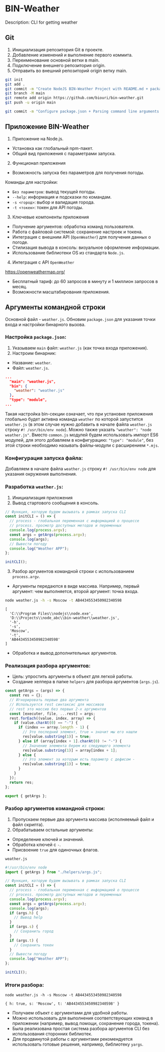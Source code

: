 # BIN-Weather

Description: CLI for getting weather

## Git

1. Инициализация репозитория Git в проекте.
2. Добавление изменений и выполнение первого коммита.
3. Переименование основной ветки в main.
4. Подключение внешнего репозитория origin.
5. Отправить во внешний репозиторий origin ветку main.

```bash
git init
git add .
git commit -m "Create NodeJS BIN-Weather Project with README.md + package.json"
git branch -M main
git remote add origin https://github.com/biouri/bin-weather.git
git push -u origin main
```

```bash
git commit -m "Configure package.json + Parsing command line arguments: args.js"
```

## Приложение BIN-Weather

1. Приложение на Node.js.

- Установка как глобальный npm-пакет.
- Общий вид приложения с параметрами запуска.

2. Функционал приложения

- Возможность запуска без параметров для получения погоды.

Команды для настройки:

- `Без параметров`: вывод текущей погоды.
- `--help`: информация и подсказки по командам.
- `-s <город>`: выбор и валидация города.
- `-t <токен>`: токен для API погоды.

3. Ключевые компоненты приложения

- Получение аргументов: обработка команд пользователя.
- Работа с файловой системой: сохранение настроек и токена.
- Интеграция с внешним API (`OpenWeather`) для получения данных о погоде.
- Стилизация вывода в консоль: визуальное оформление информации.
- Использование библиотеки OS из стандарта `Node.js`.

4. Интеграция с API `OpenWeather`

https://openweathermap.org/

- Бесплатный тариф: до 60 запросов в минуту и 1 миллион запросов в месяц.
- Возможности масштабирования приложения.

## Аргументы командной строки

Основной файл - `weather.js`.
Обновим `package.json` для указания точки входа и настройки бинарного вызова.

### Настройка `package.json`:

1. Указываем `main` файл: `weather.js` (как точка входа приложения).
2. Настроим бинарник:

- Название: `weather`.
- Файл: `weather.js`.

```json
...
  "main": "weather.js",
  "bin": {
    "weather": "weather.js"
  },
  "type": "module",
...
```

Такая настройка bin-секции означает, что при установке приложения глобально будет активна команда `weather` по которой запустится `weather.js` (в этом случае нужно добавить в начале файла `weather.js` строку `#! /usr/bin/env node`). Можно также указать `"weather": "node weather.js"`. Вместо `common.js` модулей будем использовать импорт ES6 модулей, для этого добавляем в конфигурацию: `"type": "module"`, без этой строки необходимо называть файлы-модули с расширением `*.mjs`.

### Конфигурация запуска файла:

Добавляем в начале файла `weather.js` строку `#! /usr/bin/env node` для указания окружения выполнения.

### Разработка `weather.js`:

1. Инициализация приложения
2. Вывод стартового сообщения в консоль.

```javascript
// Функция, которую будем вызывать в рамках запуска CLI
const initCLI = () => {
  // process - глобальная переменная с информацией о процессе
  // process. просмотр доступных методов и переменных
  console.log(process.argv);
  const args = getArgs(process.argv);
  console.log(args);
  // Вывести погоду
  console.log("Weather APP");
};

initCLI();
```

3. Разбор аргументов командной строки с использованием `process.argv`.

- Аргументы передаются в виде массива.
  Например, первый аргумент: чем выполняется, второй аргумент: точка входа.

```bash
node weather.js -h -s Moscow -t AB4434553450982340598
```

```text
[
  'C:\\Program Files\\nodejs\\node.exe',
  'D:\\Projects\\node_abc\\bin-weather\\weather.js',
  '-h',
  '-s',
  'Moscow',
  '-t',
  'AB4434553450982340598'
]
```

- Обработка и вывод дополнительных аргументов.

### Реализация разбора аргументов:

- Цель: упростить аргументы в объект для легкой работы.
- Создание хелпера в папке `helpers` для разбора аргументов (`args.js`).

```javascript
const getArgs = (args) => {
  const res = {};
  // Игнорировать первые два аргумента
  // Используется rest синтаксис для массивов
  // rest это массив без первых 2-х аргументов
  const [executer, file, ...rest] = args;
  rest.forEach((value, index, array) => {
    if (value.charAt(0) == "-") {
      if (index == array.length - 1) {
        // Это последний элемент, true = значит мы его нашли
        res[value.substring(1)] = true;
      } else if (array[index + 1].charAt(0) != "-") {
        // Значение элемента берем из следующего элемента
        res[value.substring(1)] = array[index + 1];
      } else {
        // Это элемент за которым есть параметр с дефисом -
        res[value.substring(1)] = true;
      }
    }
  });
  return res;
};

export { getArgs };
```

### Разбор аргументов командной строки:

1. Пропускаем первые два аргумента массива (исполняемый файл и файл скрипта).
2. Обрабатываем остальные аргументы:

- Определение ключей и значений.
- Обработка ключей с `-`.
- Присвоение `true` для одиночных флагов.

`weather.js`

```javascript
#!/usr/bin/env node
import { getArgs } from "./helpers/args.js";

// Функция, которую будем вызывать в рамках запуска CLI
const initCLI = () => {
  // process - глобальная переменная с информацией о процессе
  // process. просмотр доступных методов и переменных
  console.log(process.argv);
  const args = getArgs(process.argv);
  console.log(args);
  if (args.h) {
    // Вывод help
  }
  if (args.s) {
    // Сохранить город
  }
  if (args.t) {
    // Сохранить токен
  }
  // Вывести погоду
  console.log("Weather APP");
};

initCLI();
```

### Итоги разбора:

```shell
node weather.js -h -s Moscow -t AB4434553450982340598
```

```text
{ h: true, s: 'Moscow', t: 'AB4434553450982340598' }
```

- Получаем объект с аргументами для удобной работы.
- Можно использовать для выполнения соответствующих команд в приложении (например, вывод помощи, сохранение города, токена).
- Была реализована простая система разбора аргументов CLI без использования сторонних библиотек.
- Для продвинутой работы с аргументами рекомендуется использовать готовые решения, например, библиотеку `yargs`.
